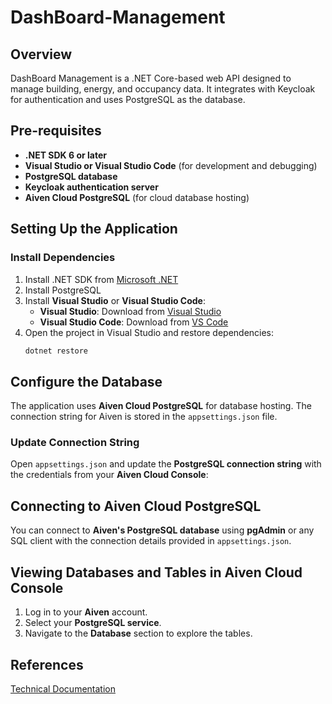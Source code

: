 # DashBoard-Management

## Overview
DashBoard Management is a .NET Core-based web API designed to manage building, energy, and occupancy data. It integrates with Keycloak for authentication and uses PostgreSQL as the database.

## Pre-requisites
- **.NET SDK 6 or later**  
- **Visual Studio or Visual Studio Code** (for development and debugging)  
- **PostgreSQL database**  
- **Keycloak authentication server**  
- **Aiven Cloud PostgreSQL** (for cloud database hosting)  

## Setting Up the Application

### Install Dependencies
1. Install .NET SDK from [Microsoft .NET](https://dotnet.microsoft.com/download)
2. Install PostgreSQL  
3. Install **Visual Studio** or **Visual Studio Code**:
   - **Visual Studio**: Download from [Visual Studio](https://visualstudio.microsoft.com/)
   - **Visual Studio Code**: Download from [VS Code](https://code.visualstudio.com/)
4. Open the project in Visual Studio and restore dependencies:
   ```sh
   dotnet restore
## Configure the Database

The application uses **Aiven Cloud PostgreSQL** for database hosting. The connection string for Aiven is stored in the `appsettings.json` file.

### Update Connection String
Open `appsettings.json` and update the **PostgreSQL connection string** with the credentials from your **Aiven Cloud Console**:
    
## Connecting to Aiven Cloud PostgreSQL

You can connect to **Aiven's PostgreSQL database** using **pgAdmin** or any SQL client with the connection details provided in `appsettings.json`.

## Viewing Databases and Tables in Aiven Cloud Console

1. Log in to your **Aiven** account.  
2. Select your **PostgreSQL service**.  
3. Navigate to the **Database** section to explore the tables. 


## References
[Technical Documentation](https://o365altimetrik-my.sharepoint.com/:w:/g/personal/btanti_altimetrik_com/Ec6KGmhPKhhLkuqLttwZ3cUBPr2gOTirBo_5-4VFPoCIFg?e=KWyZKx)




 
